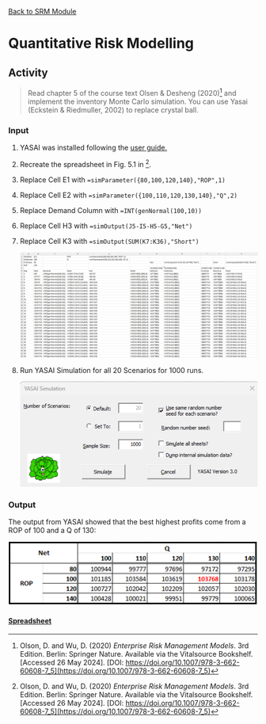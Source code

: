[Back to SRM Module](../README.md)

# Quantitative Risk Modelling

## Activity
> Read chapter 5 of the course text Olsen & Desheng (2020)[^1] and implement the inventory Monte Carlo simulation. You can use Yasai (Eckstein & Riedmuller, 2002) to replace crystal ball.

### Input 
1. YASAI was installed following the [user guide.](https://sites.rutgers.edu/yasai/)
2. Recreate the spreadsheet in Fig. 5.1 in [^1].
3. Replace Cell E1 with `=simParameter({80,100,120,140},"ROP",1)`
4. Replace Cell E2 with `=simParameter({100,110,120,130,140},"Q",2)`
6. Replace Demand Column with `=INT(genNormal(100,10))`
7. Replace Cell H3 with `=simOutput(J5-I5-H5-G5,"Net")`
8. Replace Cell K3 with `=simOutput(SUM(K7:K36),"Short")`
   
   ![Formula view of spreadsheet reproduced from Fig 5.1 from Olson & Wu (2020)](./Assets/QRM_Formula.png)
10. Run YASAI Simulation for all 20 Scenarios for 1000 runs.

    ![YASAI input](./Assets/QRM_YASAI.png)

### Output
The output from YASAI showed that the best highest profits come from a ROP of 100 and a Q of 130:

   ![tabular output from YASAI](./Assets/YASAI_Out_T.png)

#### [Spreadsheet](./Assets/MC_YASAI.xlsx)

[^1]: Olson, D. and Wu, D. (2020) *Enterprise Risk Management Models*. 3rd Edition. Berlin: Springer Nature. Available via the Vitalsource Bookshelf. [Accessed 26 May 2024]. [DOI: https://doi.org/10.1007/978-3-662-60608-7_5](https://doi.org/10.1007/978-3-662-60608-7_5)
